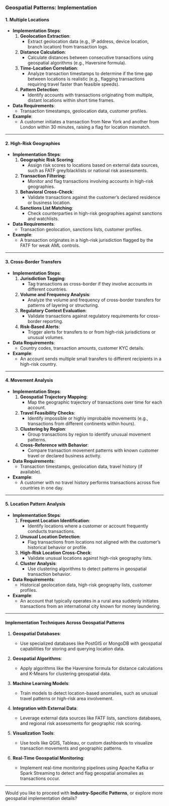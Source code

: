 ### **Geospatial Patterns: Implementation**

#### **1. Multiple Locations**
   - **Implementation Steps**:
     1. **Geolocation Extraction**:
        - Extract geolocation data (e.g., IP address, device location, branch location) from transaction logs.
     2. **Distance Calculation**:
        - Calculate distances between consecutive transactions using geospatial algorithms (e.g., Haversine formula).
     3. **Time-Location Correlation**:
        - Analyze transaction timestamps to determine if the time gap between locations is realistic (e.g., flagging transactions requiring travel faster than feasible speeds).
     4. **Pattern Detection**:
        - Identify accounts with transactions originating from multiple, distant locations within short time frames.
   - **Data Requirements**:
     - Transaction timestamps, geolocation data, customer profiles.
   - **Example**:
     - A customer initiates a transaction from New York and another from London within 30 minutes, raising a flag for location mismatch.

---

#### **2. High-Risk Geographies**
   - **Implementation Steps**:
     1. **Geographic Risk Scoring**:
        - Assign risk scores to locations based on external data sources, such as FATF grey/blacklists or national risk assessments.
     2. **Transaction Filtering**:
        - Monitor and flag transactions involving accounts in high-risk geographies.
     3. **Behavioral Cross-Check**:
        - Validate transactions against the customer’s declared residence or business location.
     4. **Sanctions List Matching**:
        - Check counterparties in high-risk geographies against sanctions and watchlists.
   - **Data Requirements**:
     - Transaction geolocation, sanctions lists, customer profiles.
   - **Example**:
     - A transaction originates in a high-risk jurisdiction flagged by the FATF for weak AML controls.

---

#### **3. Cross-Border Transfers**
   - **Implementation Steps**:
     1. **Jurisdiction Tagging**:
        - Tag transactions as cross-border if they involve accounts in different countries.
     2. **Volume and Frequency Analysis**:
        - Analyze the volume and frequency of cross-border transfers for patterns of layering or structuring.
     3. **Regulatory Context Evaluation**:
        - Validate transactions against regulatory requirements for cross-border reporting.
     4. **Risk-Based Alerts**:
        - Trigger alerts for transfers to or from high-risk jurisdictions or unusual volumes.
   - **Data Requirements**:
     - Country codes, transaction amounts, customer KYC details.
   - **Example**:
     - An account sends multiple small transfers to different recipients in a high-risk country.

---

#### **4. Movement Analysis**
   - **Implementation Steps**:
     1. **Geospatial Trajectory Mapping**:
        - Map the geographic trajectory of transactions over time for each account.
     2. **Travel Feasibility Checks**:
        - Identify impossible or highly improbable movements (e.g., transactions from different continents within hours).
     3. **Clustering by Region**:
        - Group transactions by region to identify unusual movement patterns.
     4. **Cross-Reference with Behavior**:
        - Compare transaction movement patterns with known customer travel or declared business activity.
   - **Data Requirements**:
     - Transaction timestamps, geolocation data, travel history (if available).
   - **Example**:
     - A customer with no travel history performs transactions across five countries in one day.

---

#### **5. Location Pattern Analysis**
   - **Implementation Steps**:
     1. **Frequent Location Identification**:
        - Identify locations where a customer or account frequently conducts transactions.
     2. **Unusual Location Detection**:
        - Flag transactions from locations not aligned with the customer’s historical behavior or profile.
     3. **High-Risk Location Cross-Check**:
        - Validate unusual locations against high-risk geography lists.
     4. **Cluster Analysis**:
        - Use clustering algorithms to detect patterns in geospatial transaction behavior.
   - **Data Requirements**:
     - Historical geolocation data, high-risk geography lists, customer profiles.
   - **Example**:
     - An account that typically operates in a rural area suddenly initiates transactions from an international city known for money laundering.

---

#### **Implementation Techniques Across Geospatial Patterns**

1. **Geospatial Databases**:
   - Use specialized databases like PostGIS or MongoDB with geospatial capabilities for storing and querying location data.

2. **Geospatial Algorithms**:
   - Apply algorithms like the Haversine formula for distance calculations and K-Means for clustering geospatial data.

3. **Machine Learning Models**:
   - Train models to detect location-based anomalies, such as unusual travel patterns or high-risk area involvement.

4. **Integration with External Data**:
   - Leverage external data sources like FATF lists, sanctions databases, and regional risk assessments for geographic risk scoring.

5. **Visualization Tools**:
   - Use tools like QGIS, Tableau, or custom dashboards to visualize transaction movements and geographic patterns.

6. **Real-Time Geospatial Monitoring**:
   - Implement real-time monitoring pipelines using Apache Kafka or Spark Streaming to detect and flag geospatial anomalies as transactions occur.

---

Would you like to proceed with **Industry-Specific Patterns**, or explore more geospatial implementation details?